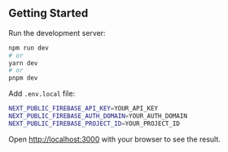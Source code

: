 ## Getting Started

Run the development server:

```bash
npm run dev
# or
yarn dev
# or
pnpm dev
```

Add `.env.local` file:

```bash
NEXT_PUBLIC_FIREBASE_API_KEY=YOUR_API_KEY
NEXT_PUBLIC_FIREBASE_AUTH_DOMAIN=YOUR_AUTH_DOMAIN
NEXT_PUBLIC_FIREBASE_PROJECT_ID=YOUR_PROJECT_ID
```

Open [http://localhost:3000](http://localhost:3000) with your browser to see the result.
